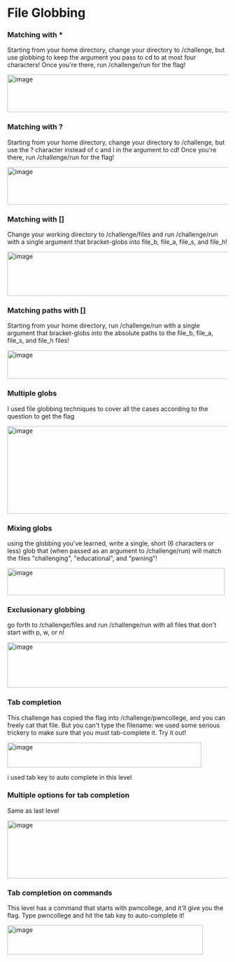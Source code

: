 # File Globbing

### Matching with *

Starting from your home directory, change your directory to /challenge, but use globbing to keep the argument you pass to cd to at most four characters! Once you're there, run /challenge/run for the flag!

<img width="515" height="86" alt="image" src="https://github.com/user-attachments/assets/017076ca-8e13-45e1-9aae-16faf7136007" />

### Matching with ?

Starting from your home directory, change your directory to /challenge, but use the ? character instead of c and l in the argument to cd! Once you're there, run /challenge/run for the flag!

<img width="524" height="86" alt="image" src="https://github.com/user-attachments/assets/e81bae9e-92c6-4c7f-9967-746b58cb3076" />

### Matching with [] 

 Change your working directory to /challenge/files and run /challenge/run with a single argument that bracket-globs into file_b, file_a, file_s, and file_h!

<img width="562" height="101" alt="image" src="https://github.com/user-attachments/assets/40e39d69-c5c7-4459-bdc2-07d2268c9cb5" />

### Matching paths with [] 

Starting from your home directory, run /challenge/run with a single argument that bracket-globs into the absolute paths to the file_b, file_a, file_s, and file_h files!

<img width="598" height="65" alt="image" src="https://github.com/user-attachments/assets/8e484812-9cb5-48c0-8157-631e515c8f23" />

### Multiple globs

I used file globbing techniques to cover all the cases according to the question to get the flag

<img width="796" height="200" alt="image" src="https://github.com/user-attachments/assets/8cb2cf12-25cf-47ee-aa58-8becaf52b6e2" />

### Mixing globs

using the globbing you've learned, write a single, short (6 characters or less) glob that (when passed as an argument to /challenge/run) will match the files "challenging", "educational", and "pwning"!

<img width="497" height="62" alt="image" src="https://github.com/user-attachments/assets/cc4e79a5-719b-4f1e-8332-7c1968c1b231" />

### Exclusionary globbing

go forth to /challenge/files and run /challenge/run with all files that don't start with p, w, or n!

<img width="595" height="104" alt="image" src="https://github.com/user-attachments/assets/bab1ceeb-6451-49ba-a29c-c340ae121ffd" />

### Tab completion 

This challenge has copied the flag into /challenge/pwncollege, and you can freely cat that file. But you can't type the filename: we used some serious trickery to make sure that you must tab-complete it. Try it out!

<img width="444" height="57" alt="image" src="https://github.com/user-attachments/assets/d9f969e2-b3f2-4faf-8d84-bfb5104f99b6" />

i used tab key to auto complete in this level

### Multiple options for tab completion 

Same as last level

<img width="651" height="132" alt="image" src="https://github.com/user-attachments/assets/2fa60e5f-5c56-4ee7-ad97-6931688252db" />

### Tab completion on commands 

 This level has a command that starts with pwncollege, and it'll give you the flag. Type pwncollege and hit the tab key to auto-complete it!

 <img width="447" height="67" alt="image" src="https://github.com/user-attachments/assets/90c967dc-226b-43bf-a1cc-cc2a5892a331" />

